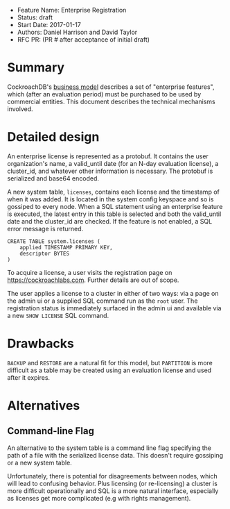- Feature Name: Enterprise Registration
- Status: draft
- Start Date: 2017-01-17
- Authors: Daniel Harrison and David Taylor
- RFC PR: (PR # after acceptance of initial draft)

# Summary

CockroachDB's [business model][] describes a set of "enterprise features", which
(after an evaluation period) must be purchased to be used by commercial
entities. This document describes the technical mechanisms involved.

# Detailed design

An enterprise license is represented as a protobuf. It contains the user
organization's name, a valid_until date (for an N-day evaluation license), a
cluster_id, and whatever other information is necessary. The protobuf is
serialized and base64 encoded.

A new system table, `licenses`, contains each license and the timestamp of when
it was added. It is located in the system config keyspace and so is gossiped to
every node. When a SQL statement using an enterprise feature is executed, the
latest entry in this table is selected and both the valid_until date and the
cluster_id are checked. If the feature is not enabled, a SQL error message is
returned.

```
CREATE TABLE system.licenses (
    applied TIMESTAMP PRIMARY KEY,
    descriptor BYTES
)
```

To acquire a license, a user visits the registration page on
https://cockroachlabs.com. Further details are out of scope.

The user applies a license to a cluster in either of two ways: via a page on the
admin ui or a supplied SQL command run as the `root` user. The registration
status is immediately surfaced in the admin ui and available via a new `SHOW
LICENSE` SQL command.

# Drawbacks

`BACKUP` and `RESTORE` are a natural fit for this model, but `PARTITION` is more
difficult as a table may be created using an evaluation license and used after
it expires.

# Alternatives

## Command-line Flag

An alternative to the system table is a command line flag specifying the path of
a file with the serialized license data. This doesn't require gossiping or a new
system table.

Unfortunately, there is potential for disagreements between nodes, which will
lead to confusing behavior. Plus licensing (or re-licensing) a cluster is more
difficult operationally and SQL is a more natural interface, especially as
licenses get more complicated (e.g with rights management).

[business model]: https://www.cockroachlabs.com/blog/how-were-building-a-business-to-last/

